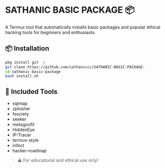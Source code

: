 # SATHANIC BASIC PACKAGE 📦

A Termux tool that automatically installs basic packages and popular ethical hacking tools for beginners and enthusiasts.

## 📦 Installation

```bash
pkg install git -y
git clone https://github.com/sathaniccc/SATHANIC-BASIC-PACKAGE-
cd sathanic-basic-package
bash install.sh
```

## 🔧 Included Tools

- sqlmap
- zphisher
- fsociety
- seeker
- metagoofil
- HiddenEye
- IP-Tracer
- termux-style
- infect
- hacker-roadmap

> ⚠️ For educational and ethical use only!
